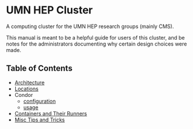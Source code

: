 # UMN HEP Cluster
A computing cluster for the UMN HEP research groups (mainly CMS).

This manual is meant to be a helpful guide for users of this cluster,
and be notes for the administrators documenting why certain design choices were
made.

## Table of Contents
- [Architecture](architecture.md)
- [Locations](locations.md)
- Condor
  - [configuration](condor_config.md)
  - [usage](condor_usage.md)
- [Containers and Their Runners](containers.md)
- [Misc Tips and Tricks](misc.md)
